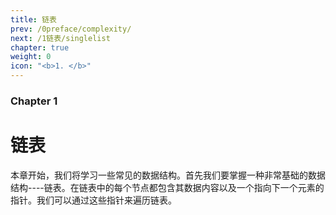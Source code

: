 ```yaml
---
title: 链表
prev: /0preface/complexity/
next: /1链表/singlelist
chapter: true
weight: 0
icon: "<b>1. </b>"
---
```


### Chapter 1

# 链表

本章开始，我们将学习一些常见的数据结构。首先我们要掌握一种非常基础的数据结构----链表。在链表中的每个节点都包含其数据内容以及一个指向下一个元素的指针。我们可以通过这些指针来遍历链表。
